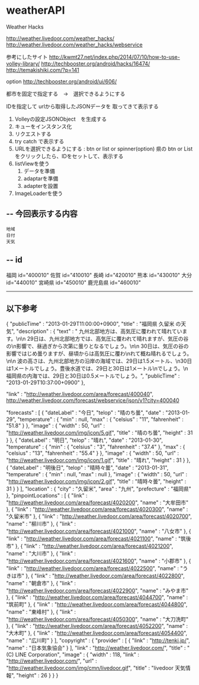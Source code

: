weatherAPI
==========

Weather Hacks

http://weather.livedoor.com/weather_hacks/
http://weather.livedoor.com/weather_hacks/webservice

参考にしたサイト
http://kwmt27.net/index.php/2014/07/10/how-to-use-volley-library/
http://techbooster.org/android/hacks/16474/
http://temakishiki.com/?p=141

option
http://techbooster.org/android/ui/606/


都市を固定で指定する　→　選択できるようにする

IDを指定して
urlから取得したJSONデータを
取ってきて表示する


1. Volleyの設定JSONObject　を生成する
2. キューをインスタンス化
3. リクエストする
4. try catch で表示する
5. URLを選択できるようにする : btn or list or spinner(option)
    県の btn or List をクリックしたら、IDをセットして、表示する
6. listViewを使う
    1. データを準備
    2. adaptarを準備
    3. adapterを設置
7. ImageLoaderを使う


-- 今回表示する内容
------------------------------------------------------------
    地域
    日付
    天気

-- id
------------------------------------------------------------
福岡 id="400010"
佐賀 id="410010"
長崎 id="420010"
熊本 id="430010"
大分 id="440010"
宮崎県 id="450010"
鹿児島県 id="460010"

------------------------------------------------------------
以下参考
------------------------------------------------------------
{
   "publicTime" : "2013-01-29T11:00:00+0900",
   "title" : "福岡県 久留米 の天気",
   "description" : {
      "text" : " 九州北部地方は、高気圧に覆われて晴れています。\n\n 29日は、九州北部地方では、高気圧に覆われて晴れますが、気圧の谷の\n影響で、昼過ぎから次第に曇りとなるでしょう。\n\n 30日は、気圧の谷の影響ではじめ曇りますが、昼頃からは高気圧に覆わ\nれて概ね晴れるでしょう。\n\n 波の高さは、九州北部地方の沿岸の海域では、29日は1.5メートル、\n30日は1メートルでしょう。豊後水道では、29日と30日は1メートル\nでしょう。\n 福岡県の内海では、29日と30日は0.5メートルでしょう。",
      "publicTime" : "2013-01-29T10:37:00+0900"
   },

   "link" : "http://weather.livedoor.com/area/forecast/400040",
   http://weather.livedoor.com/forecast/webservice/json/v1?city=400040


   "forecasts" : [
      {
         "dateLabel" : "今日",
         "telop" : "晴のち曇",
         "date" : "2013-01-29",
         "temperature" : {
            "min" : null,
            "max" : {
               "celsius" : "11",
               "fahrenheit" : "51.8"
            }
         },
         "image" : {
            "width" : 50,
            "url" : "http://weather.livedoor.com/img/icon/5.gif",
            "title" : "晴のち曇",
            "height" : 31
         }
      },
      {
         "dateLabel" : "明日",
         "telop" : "晴れ",
         "date" : "2013-01-30",
         "temperature" : {
            "min" : {
               "celsius" : "3",
               "fahrenheit" : "37.4"
            },
            "max" : {
               "celsius" : "13",
               "fahrenheit" : "55.4"
            }
         },
         "image" : {
            "width" : 50,
            "url" : "http://weather.livedoor.com/img/icon/1.gif",
            "title" : "晴れ",
            "height" : 31
         }
      },
      {
         "dateLabel" : "明後日",
         "telop" : "晴時々曇",
         "date" : "2013-01-31",
         "temperature" : {
            "min" : null,
            "max" : null
         },
         "image" : {
            "width" : 50,
            "url" : "http://weather.livedoor.com/img/icon/2.gif",
            "title" : "晴時々曇",
            "height" : 31
         }
      }
   ],
   "location" : {
      "city" : "久留米",
      "area" : "九州",
      "prefecture" : "福岡県"
   },
   "pinpointLocations" : [
      {
         "link" : "http://weather.livedoor.com/area/forecast/4020200",
         "name" : "大牟田市"
      },
      {
         "link" : "http://weather.livedoor.com/area/forecast/4020300",
         "name" : "久留米市"
      },
      {
         "link" : "http://weather.livedoor.com/area/forecast/4020700",
         "name" : "柳川市"
      },
      {
         "link" : "http://weather.livedoor.com/area/forecast/4021000",
         "name" : "八女市"
      },
      {
         "link" : "http://weather.livedoor.com/area/forecast/4021100",
         "name" : "筑後市"
      },
      {
         "link" : "http://weather.livedoor.com/area/forecast/4021200",
         "name" : "大川市"
      },
      {
         "link" : "http://weather.livedoor.com/area/forecast/4021600",
         "name" : "小郡市"
      },
      {
         "link" : "http://weather.livedoor.com/area/forecast/4022500",
         "name" : "うきは市"
      },
      {
         "link" : "http://weather.livedoor.com/area/forecast/4022800",
         "name" : "朝倉市"
      },
      {
         "link" : "http://weather.livedoor.com/area/forecast/4022900",
         "name" : "みやま市"
      },
      {
         "link" : "http://weather.livedoor.com/area/forecast/4044700",
         "name" : "筑前町"
      },
      {
         "link" : "http://weather.livedoor.com/area/forecast/4044800",
         "name" : "東峰村"
      },
      {
         "link" : "http://weather.livedoor.com/area/forecast/4050300",
         "name" : "大刀洗町"
      },
      {
         "link" : "http://weather.livedoor.com/area/forecast/4052200",
         "name" : "大木町"
      },
      {
         "link" : "http://weather.livedoor.com/area/forecast/4054400",
         "name" : "広川町"
      }
   ],
   "copyright" : {
      "provider" : [
         {
            "link" : "http://tenki.jp/",
            "name" : "日本気象協会"
         }
      ],
      "link" : "http://weather.livedoor.com/",
      "title" : "(C) LINE Corporation",
      "image" : {
         "width" : 118,
         "link" : "http://weather.livedoor.com/",
         "url" : "http://weather.livedoor.com/img/cmn/livedoor.gif",
         "title" : "livedoor 天気情報",
         "height" : 26
      }
   }
}



